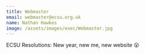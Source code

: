 ```yaml
---
title: Webmaster
email: webmaster@ecsu.org.uk
name: Nathan Hawkes
image: /assets/images/exec/Webmaster.jpg
---
```


ECSU Resolutions: New year, new me, new website 😮 
